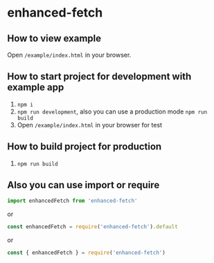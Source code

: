 # enhanced-fetch

## How to view example
Open `/example/index.html` in your browser.

## How to start project for development with example app
1. `npm i`
2. `npm run development`, also you can use a production mode `npm run build`
3. Open `/example/index.html` in your browser for test

## How to build project for production
1. `npm run build`

## Also you can use import or require
```js
import enhancedFetch from 'enhanced-fetch'
```
or
```js
const enhancedFetch = require('enhanced-fetch').default
```
or
```js
const { enhancedFetch } = require('enhanced-fetch')
```
